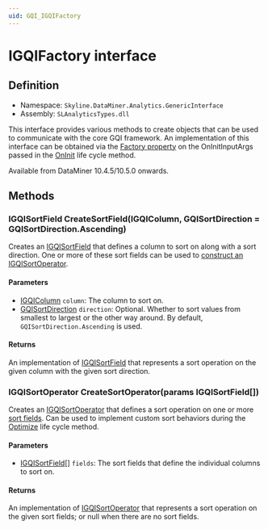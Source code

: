 ```yaml
---
uid: GQI_IGQIFactory
---
```


# IGQIFactory interface

## Definition

- Namespace: `Skyline.DataMiner.Analytics.GenericInterface`
- Assembly: `SLAnalyticsTypes.dll`

This interface provides various methods to create objects that can be used to communicate with the core GQI framework.
An implementation of this interface can be obtained via the [Factory property](xref:GQI_OnInitInputArgs#properties) on the OnInitInputArgs passed in the [OnInit](xref:GQI_IGQIOnInit#oninitoutputargs-oninitoninitinputargs-args) life cycle method.

Available from DataMiner 10.4.5/10.5.0 onwards.<!-- RN 39136 -->

## Methods

### IGQISortField CreateSortField(IGQIColumn, GQISortDirection = GQISortDirection.Ascending)

Creates an [IGQISortField](xref:GQI_IGQISortField) that defines a column to sort on along with a sort direction. One or more of these sort fields can be used to [construct an IGQISortOperator](#igqisortoperator-createsortoperatorparams-igqisortfield).

#### Parameters

- [IGQIColumn](xref:GQI_IGQIColumn) `column`: The column to sort on.
- [GQISortDirection](xref:GQI_GQISortDirection) `direction`: Optional. Whether to sort values from smallest to largest or the other way around. By default, `GQISortDirection.Ascending` is used.

#### Returns

An implementation of [IGQISortField](xref:GQI_IGQISortField) that represents a sort operation on the given column with the given sort direction.

### IGQISortOperator CreateSortOperator(params IGQISortField[])

Creates an [IGQISortOperator](xref:GQI_IGQISortOperator) that defines a sort operation on one or more [sort fields](xref:GQI_IGQISortField). Can be used to implement custom sort behaviors during the [Optimize](xref:GQI_IGQIOptimizableOperator#igqiquerynode-optimizeigqioperatornode-currentnode-igqicoreoperator-nextoperator) life cycle method.

#### Parameters

- [IGQISortField](xref:GQI_IGQISortField)[] `fields`: The sort fields that define the individual columns to sort on.

#### Returns

An implementation of [IGQISortOperator](xref:GQI_IGQISortOperator) that represents a sort operation on the given sort fields; or null when there are no sort fields.
